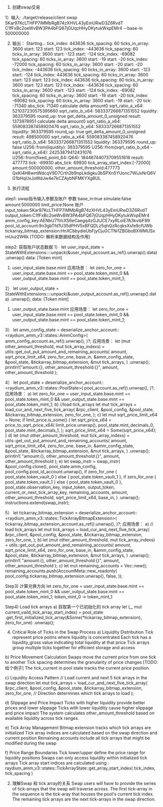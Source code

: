 1. 创建swap交易

1）输入: ./target/release/client swap 5Kar97KcLTHFP7iMMbRgB74zXHVL43yEmURwD3Z6RvdT C1fFxBc2oeWvBW3PA4bFQ67jGUqzHHyDKytukWxpEMr4 --base-in 500000000


2) 输出： 
Starting...
tick_index: 443636
tick_spacing: 60
ticks_in_array: 3600
start: 123
start: 123
tick_index: -443636
tick_spacing: 60
ticks_in_array: 3600
start: -123
start: -124
tick_index: -69082
tick_spacing: 60
ticks_in_array: 3600
start: -19
start: -20
tick_index: -72000
tick_spacing: 60
ticks_in_array: 3600
start: -20
start: -20
tick_index: -443636
tick_spacing: 60
ticks_in_array: 3600
start: -123
start: -124
tick_index: 443636
tick_spacing: 60
ticks_in_array: 3600
start: 123
start: 123
tick_index: 443636
tick_spacing: 60
ticks_in_array: 3600
start: 123
start: 123
tick_index: -443636
tick_spacing: 60
ticks_in_array: 3600
start: -123
start: -124
tick_index: -69082
tick_spacing: 60
ticks_in_array: 3600
start: -19
start: -20
tick_index: -69082
tick_spacing: 60
ticks_in_array: 3600
start: -19
start: -20
tick: -71340
abs_tick: 71340
calculate delta amount0
sqrt_ratio_a_x64: 521037230575395660
sqrt_ratio_b_x64: 583337266871351552
liquidity: 363379595
round_up: true
get_delta_amount_0_unsigned result: 1373978951
calculate delta amount0
sqrt_ratio_a_x64: 559083387458920476
sqrt_ratio_b_x64: 583337266871351552
liquidity: 363379595
round_up: true
get_delta_amount_0_unsigned result: 498500000
sqrt_ratio_a_x64: 559083387458920476
sqrt_ratio_b_x64: 583337266871351552
liquidity: 363379595
round_up: false
U256::from(liquidity): 363379595
U256::from(sqrt_ratio_b_x64 - sqrt_ratio_a_x64): 24253879412431076
U256::from(fixed_point_64::Q64): 18446744073709551616
result: 477773
tick: -69930
abs_tick: 69930
tick_array_start_index:[-72000]
amount:500000000, other_amount_threshold:477773
QxKi4H8wmWdcqV9D7Crth2b9npLkdigku3bSPXn5YUonc7WiJxNrQ6VG1bHqUxJoWdJw4e7kCZAybNFMKYXg8UL


3) 执行流程

step1: swap指令输入参数及账户
参数
base_in:true
simulate:false
amount:5000000
limit_price:None
账户
input_token:5Kar97KcLTHFP7iMMbRgB74zXHVL43yEmURwD3Z6RvdT
output_token:C1fFxBc2oeWvBW3PA4bFQ67jGUqzHHyDKytukWxpEMr4
amm_config_key:AENbU71VcXS6eCaegq4zGJtJCE7xyRLoiE7A3kvibF89
pool_id_account:9n3gbTfd1U35dPHV5xBFQDLz5qhQzRcqksXsfe9cfUWb
tickarray_bitmap_extension:HnXCbbydieUbFjyCjuGCTNi1ZBGboBXWMUSxmUuz2W6k [TODO: 解析来数据结构及作用]

step2: 获取账户状态数据
1） let user_input_state =
                StateWithExtensions::<Account>::unpack(&user_input_account.as_ref().unwrap().data)
                    .unwrap()
data: [Token mint]
1. user_input_state.base.mint
应用场景： let zero_for_one = user_input_state.base.mint == pool_state.token_mint_0
                && user_output_state.base.mint == pool_state.token_mint_1;


2） let user_output_state =
                StateWithExtensions::<Account>::unpack(&user_output_account.as_ref().unwrap().data)
                    .unwrap();
data: [Token mint]
1. user_output_state.base.mint
应用场景： let zero_for_one = user_input_state.base.mint == pool_state.token_mint_0
                && user_output_state.base.mint == pool_state.token_mint_1;


3） let amm_config_state = deserialize_anchor_account::<raydium_amm_v3::states::AmmConfig>(
                amm_config_account.as_ref().unwrap(),
            )?;
应用场景：
let (mut other_amount_threshold, mut tick_array_indexs) =
                utils::get_out_put_amount_and_remaining_accounts(
                    amount,
                    sqrt_price_limit_x64,
                    zero_for_one,
                    base_in,
                    &amm_config_state,
                    &pool_state,
                    &tickarray_bitmap_extension,
                    &mut tick_arrays,
                )
                .unwrap();
println!("amount:{}, other_amount_threshold:{}",
                amount, other_amount_threshold
            );



4） let pool_state = deserialize_anchor_account::<raydium_amm_v3::states::PoolState>(
                pool_account.as_ref().unwrap(),
            )?;
应用场景：
a) let zero_for_one = user_input_state.base.mint == pool_state.token_mint_0
                && user_output_state.base.mint == pool_state.token_mint_1;
b)   //load tick_arrays
   let mut tick_arrays = load_cur_and_next_five_tick_array(
                &rpc_client,
                &pool_config,
                &pool_state,
                &tickarray_bitmap_extension,
                zero_for_one,
            );
c)  let mut sqrt_price_limit_x64 = None;
            if limit_price.is_some() {
                let sqrt_price_x64 = price_to_sqrt_price_x64(
                    limit_price.unwrap(),
                    pool_state.mint_decimals_0,
                    pool_state.mint_decimals_1,
                );
                sqrt_price_limit_x64 = Some(sqrt_price_x64);
            }
d) let (mut other_amount_threshold, mut tick_array_indexs) =
                utils::get_out_put_amount_and_remaining_accounts(
                    amount,
                    sqrt_price_limit_x64,
                    zero_for_one,
                    base_in,
                    &amm_config_state,
                    &pool_state,
                    &tickarray_bitmap_extension,
                    &mut tick_arrays,
                )
                .unwrap();
            println!(
                "amount:{}, other_amount_threshold:{}",
                amount, other_amount_threshold
            );
e) let swap_instr = swap_instr(
                &pool_config.clone(),
                pool_state.amm_config,
                pool_config.pool_id_account.unwrap(),
                if zero_for_one {
                    pool_state.token_vault_0
                } else {
                    pool_state.token_vault_1
                },
                if zero_for_one {
                    pool_state.token_vault_1
                } else {
                    pool_state.token_vault_0
                },
                pool_state.observation_key,
                input_token,
                output_token,
                current_or_next_tick_array_key,
                remaining_accounts,
                amount,
                other_amount_threshold,
                sqrt_price_limit_x64,
                base_in,
            )
            .unwrap();
            instructions.extend(swap_instr);

5） let tickarray_bitmap_extension =
                deserialize_anchor_account::<raydium_amm_v3::states::TickArrayBitmapExtension>(
                    tickarray_bitmap_extension_account.as_ref().unwrap(),
                )?;
应用场景：
a) // load tick_arrays
            let mut tick_arrays = load_cur_and_next_five_tick_array(
                &rpc_client,
                &pool_config,
                &pool_state,
                &tickarray_bitmap_extension,
                zero_for_one,
            );
b) let (mut other_amount_threshold, mut tick_array_indexs) =
                utils::get_out_put_amount_and_remaining_accounts(
                    amount,
                    sqrt_price_limit_x64,
                    zero_for_one,
                    base_in,
                    &amm_config_state,
                    &pool_state,
                    &tickarray_bitmap_extension,
                    &mut tick_arrays,
                )
                .unwrap();
            println!(
                "amount:{}, other_amount_threshold:{}",
                amount, other_amount_threshold
            );
c) let mut remaining_accounts = Vec::new();
            remaining_accounts.push(AccountMeta::new_readonly(
                pool_config.tickarray_bitmap_extension.unwrap(),
                false,
            ));


Step3) 计算兑换方向
  let zero_for_one = user_input_state.base.mint == pool_state.token_mint_0
                && user_output_state.base.mint == pool_state.token_mint_1;
token_mint_0 -> token_mint_1


Step4) Load tick arrays 
a) 获取第一个已初始化的 tick array 
let (_, mut current_vaild_tick_array_start_index) = pool_state
        .get_first_initialized_tick_array(&Some(*tickarray_bitmap_extension), zero_for_one)
        .unwrap();









4) Critical Role of Ticks in the Swap Process
a) Liquidity Distribution
Tick represent price poitns where liquidity is concentrated
Each tick has a liquidity_gross value indicating total liquidity at that price
Tick arrays group multiple ticks together for efficient storage and access  

b) Price Movement Calculation
Swaps move the current price from one tick to another
Tick spacing determines the granularity of price changes  [TODO: 给个例子]
The tick_current in pool state tracks the current price position. 

c) Liquidity Access Pattern
// Load current and next 5 tick arrays in the swap direction
let mut tick_arrays = load_cur_and_next_five_tick_array(
    &rpc_client,
    &pool_config,
    &pool_state,
    &tickarray_bitmap_extension,
    zero_for_one,  // Direction determines which tick arrays to load
);

d) Slippage and Price Impact
Ticks with higher liquidity provide better prices and lower slippage
Ticks with lower liquidity cause higher slippage and price impact
The system calculates other_amount_threshold based on available liquidity across tick ranges. 

e) Tick Array Management
Bitmap extension tracks which tick arrays are initialized
Tick array indices are calculated based on the swap direction and current position
Remaining accounts include all tick arrays that might be modified during the swap

f) Price Range Boundaries
Tick lower/upper define the price range for liquidity positions
Swaps can only access liquidity within initialized tick arrays
Tick array start indices are calculated using :
raydium_amm_v3::states::TickArrayState::get_array_start_index(
    tick_index,
    tick_spacing
)


2. 理解Swap 和 tick array的关系
Swap users will have to provide the series of tick-arrays that the swap will traverse across. 
The first tick-array in the sequence is the tick-aray that houses the pool's current tick index. The remaining tick arrays are the next tick-arrays in the swap direction.





